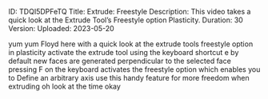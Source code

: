 ID: TDQI5DPFeTQ
Title: Extrude: Freestyle
Description: This video takes a quick look at the Extrude Tool’s Freestyle option Plasticity.
Duration: 30
Version: 
Uploaded: 2023-05-20

yum yum Floyd here with a quick look at
the extrude tools freestyle option in
plasticity activate the extrude tool
using the keyboard shortcut e by default
new faces are generated perpendicular to
the selected face pressing F on the
keyboard activates the freestyle option
which enables you to Define an arbitrary
axis use this handy feature for more
freedom when extruding oh look at the
time
okay
